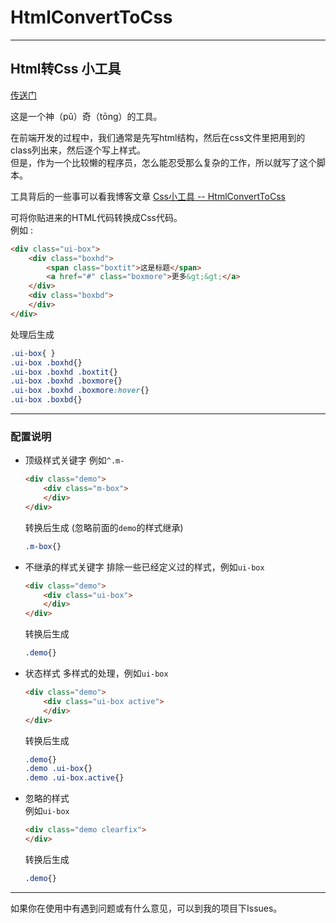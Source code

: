 # HtmlConvertToCss
----------------------
Html转Css 小工具
----------------------
    
<a href="http://www.linwu.name/HtmlConvertToCss" target="_blank">传送门</a>   
     
这是一个神（pǔ）奇（tōng）的工具。   

在前端开发的过程中，我们通常是先写html结构，然后在css文件里把用到的class列出来，然后逐个写上样式。     
但是，作为一个比较懒的程序员，怎么能忍受那么复杂的工作，所以就写了这个脚本。     

工具背后的一些事可以看我博客文章 [Css小工具 -- HtmlConvertToCss](http://www.linwu.name/articles/csstools-htmlConvertToCss-intro.html)
   
可将你贴进来的HTML代码转换成Css代码。   
例如 : 
```html
<div class="ui-box">
    <div class="boxhd">
        <span class="boxtit">这是标题</span>
        <a href="#" class="boxmore">更多&gt;&gt;</a>
    </div>
    <div class="boxbd">
    </div>
</div>
```
处理后生成   
```css
.ui-box{ }
.ui-box .boxhd{}
.ui-box .boxhd .boxtit{}
.ui-box .boxhd .boxmore{}
.ui-box .boxhd .boxmore:hover{}
.ui-box .boxbd{}
```

---------------------------------------

### 配置说明
- 顶级样式关键字
    例如`^.m-`    
    ```html
    <div class="demo">
        <div class="m-box">
        </div>
    </div>
    ```  
    转换后生成 (忽略前面的`demo`的样式继承)  
    ```css
    .m-box{}
    ```
- 不继承的样式关键字
    排除一些已经定义过的样式，例如`ui-box`   
    ```html
    <div class="demo">
        <div class="ui-box">
        </div>
    </div>
    ```   
    转换后生成   
    ```css
    .demo{}
    ```
- 状态样式
    多样式的处理，例如`ui-box`   
    ```html
    <div class="demo">
        <div class="ui-box active">
        </div>
    </div>
    ```  
    转换后生成   
    ```css
    .demo{}
    .demo .ui-box{}
    .demo .ui-box.active{}
    ```   
- 忽略的样式    
    例如`ui-box`   
    ```html
    <div class="demo clearfix">
    </div>
    ```  
    转换后生成   
    ```css
    .demo{}
    ```   

------------------------------

   
如果你在使用中有遇到问题或有什么意见，可以到我的项目下Issues。